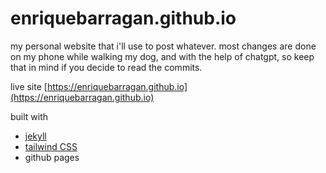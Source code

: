 # enriquebarragan.github.io
my personal website that i'll use to post whatever. most changes are done on my phone while walking my dog, and with the help of chatgpt, so keep that in mind if you decide to read the commits. 

live site
[https://enriquebarragan.github.io](https://enriquebarragan.github.io)

built with
- [jekyll](https://jekyllrb.com/)
- [tailwind CSS](https://tailwindcss.com/)
- github pages

